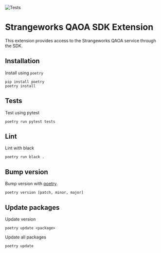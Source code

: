 ![Tests](https://github.com/strangeworks/strangeworks-qaoa/actions/workflows/cron_test.yml/badge.svg)

# Strangeworks QAOA SDK Extension

This extension provides access to the Strangeworks QAOA service through the SDK.

## Installation

Install using `poetry`

```
pip install poetry
poetry install
```

## Tests

Test using pytest

```
poetry run pytest tests
```

## Lint

Lint with black

```
poetry run black .
```

## Bump version

Bump version with [poetry](https://python-poetry.org/docs/cli/#version).

```
poetry version [patch, minor, major]
```

## Update packages

Update <package> version

```
poetry update <package>
```

Update all packages

```
poetry update
```
